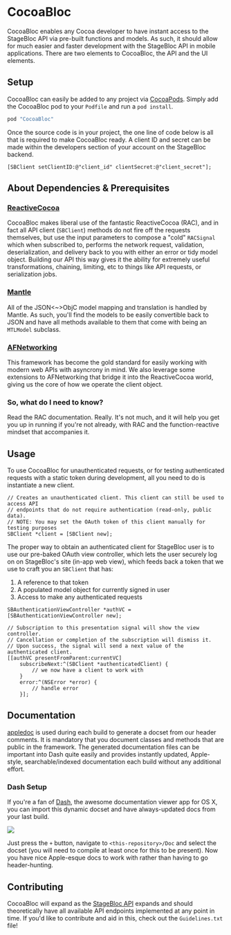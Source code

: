 CocoaBloc
=========

CocoaBloc enables any Cocoa developer to have instant access to the StageBloc API via pre-built functions and models. As such, it should allow for much easier and faster development with the StageBloc API in mobile applications. There are two elements to CocoaBloc, the API and the UI elements.

## Setup

CocoaBloc can easily be added to any project via [CocoaPods](http://cocoapods.org/). Simply add the CocoaBloc pod to your `Podfile` and run a `pod install`.
```ruby
pod "CocoaBloc"
```

Once the source code is in your project, the one line of code below is all that is required to make CocoaBloc ready. A client ID and secret can be made within the developers section of your account on the StageBloc backend.

```objc
[SBClient setClientID:@"client_id" clientSecret:@"client_secret"];
```

## About Dependencies & Prerequisites

### [ReactiveCocoa](http://github.com/ReactiveCocoa/ReactiveCocoa.git)
CocoaBloc makes liberal use of the fantastic ReactiveCocoa (RAC), and in fact all API client (`SBClient`) methods do not fire off the requests themselves, but use the input parameters to compose a "cold" `RACSignal` which when subscribed to, performs the network request, validation, deserialization, and delivery back to you with either an error or tidy model object. Building our API this way gives it the ability for extremely useful transformations, chaining, limiting, etc to things like API requests, or serialization jobs.

### [Mantle](https://github.com/Mantle/Mantle)
All of the JSON<~>ObjC model mapping and translation is handled by Mantle. As such, you'll find the models to be easily convertible back to JSON and have all methods available to them that come with being an `MTLModel` subclass.

### [AFNetworking](https://github.com/AFNetworking/AFNetworking)
This framework has become the gold standard for easily working with modern web APIs with asyncrony in mind. We also leverage some extensions to AFNetworking that bridge it into the ReactiveCocoa world, giving us the core of how we operate the client object.

### So, what do I need to know?
Read the RAC documentation. Really. It's not much, and it will help you get you up in running if you're not already, with RAC and the function-reactive mindset that accompanies it.

## Usage

To use CocoaBloc for unauthenticated requests, or for testing authenticated requests with a static token during development, all you need to do is instantiate a new client.

```objc
// Creates an unauthenticated client. This client can still be used to access API
// endpoints that do not require authentication (read-only, public data).
// NOTE: You may set the OAuth token of this client manually for testing purposes
SBClient *client = [SBClient new];
```

The proper way to obtain an authenticated client for StageBloc user is to use our pre-baked OAuth view controller, which lets the user securely log on on StageBloc's site (in-app web view), which feeds back a token that we use to craft you an `SBClient` that has:
  1. A reference to that token
  2. A populated model object for currently signed in user
  3. Access to make any authenticated requests

```objc
SBAuthenticationViewController *authVC = [SBAuthenticationViewController new];

// Subscription to this presentation signal will show the view controller.
// Cancellation or completion of the subscription will dismiss it.
// Upon success, the signal will send a next value of the authenticated client.
[[authVC presentFromParent:currentVC]
    subscribeNext:^(SBClient *authenticatedClient) {
        // we now have a client to work with
    }
    error:^(NSError *error) {
        // handle error
    }];
```

## Documentation
[appledoc](https://github.com/tomaz/appledoc) is used during each build to generate a docset from our header comments. It is mandatory that you document classes and methods that are public in the framework. The generated documentation files can be important into Dash quite easily and provides instantly updated, Apple-style, searchable/indexed documentation each build without any additional effort.

### Dash Setup
If you're a fan of [Dash](https://itunes.apple.com/us/app/dash/id458034879?ls=1&mt=12), the awesome documentation viewer app for OS X, you can import this dynamic docset and have always-updated docs from your last build.

![](https://cldup.com/MZLkzQDmed.png)

Just press the `+` button, navigate to `<this-repository>/Doc` and select the docset (you will need to compile at least once for this to be present). Now you have nice Apple-esque docs to work with rather than having to go header-hunting.

## Contributing

CocoaBloc will expand as the [StageBloc API](https://stagebloc.com/developers/api) expands and should theoretically have all available API endpoints implemented at any point in time. If you'd like to contribute and aid in this, check out the `Guidelines.txt` file!
